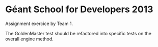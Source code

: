 Géant School for Developers 2013
================================

Assignment exercice by Team 1.

The GoldenMaster test should be refactored into specific tests on the overall engine method.
